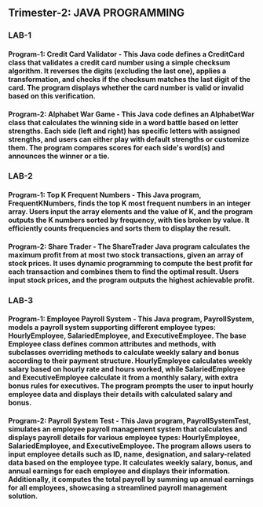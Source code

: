 ## Trimester-2: JAVA PROGRAMMING

### LAB-1
#### Program-1: Credit Card Validator - This Java code defines a CreditCard class that validates a credit card number using a simple checksum algorithm. It reverses the digits (excluding the last one), applies a transformation, and checks if the checksum matches the last digit of the card. The program displays whether the card number is valid or invalid based on this verification.

#### Program-2: Alphabet War Game - This Java code defines an AlphabetWar class that calculates the winning side in a word battle based on letter strengths. Each side (left and right) has specific letters with assigned strengths, and users can either play with default strengths or customize them. The program compares scores for each side's word(s) and announces the winner or a tie.

### LAB-2
#### Program-1: Top K Frequent Numbers - This Java program, FrequentKNumbers, finds the top K most frequent numbers in an integer array. Users input the array elements and the value of K, and the program outputs the K numbers sorted by frequency, with ties broken by value. It efficiently counts frequencies and sorts them to display the result.

#### Program-2: Share Trader - The ShareTrader Java program calculates the maximum profit from at most two stock transactions, given an array of stock prices. It uses dynamic programming to compute the best profit for each transaction and combines them to find the optimal result. Users input stock prices, and the program outputs the highest achievable profit.

### LAB-3
#### Program-1: Employee Payroll System - This Java program, PayrollSystem, models a payroll system supporting different employee types: HourlyEmployee, SalariedEmployee, and ExecutiveEmployee. The base Employee class defines common attributes and methods, with subclasses overriding methods to calculate weekly salary and bonus according to their payment structure. HourlyEmployee calculates weekly salary based on hourly rate and hours worked, while SalariedEmployee and ExecutiveEmployee calculate it from a monthly salary, with extra bonus rules for executives. The program prompts the user to input hourly employee data and displays their details with calculated salary and bonus.

#### Program-2: Payroll System Test - This Java program, PayrollSystemTest, simulates an employee payroll management system that calculates and displays payroll details for various employee types: HourlyEmployee, SalariedEmployee, and ExecutiveEmployee. The program allows users to input employee details such as ID, name, designation, and salary-related data based on the employee type. It calculates weekly salary, bonus, and annual earnings for each employee and displays their information. Additionally, it computes the total payroll by summing up annual earnings for all employees, showcasing a streamlined payroll management solution.
